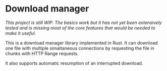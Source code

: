 # Download manager

*This project is still WIP. The basics work but it has not yet been extensively tested and is missing most of the core features that would be needed to make it useful.*

This is a download manager library implemented in Rust. It can download one file with multiple simaltaneous connections by requesting the file in chunks with HTTP Range requests.

It also supports automatic resumption of an interrupted download.



